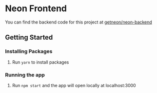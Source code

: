 # Neon Frontend

You can find the backend code for this project at [getneon/neon-backend](https://github.com/getneon/neon-backend)

## Getting Started

### Installing Packages

1. Run `yarn` to install packages

### Running the app

1. Run `npm start` and the app will open locally at localhost:3000
